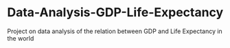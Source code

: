 # Data-Analysis-GDP-Life-Expectancy
Project on data analysis of the relation between GDP and Life Expectancy in the world
